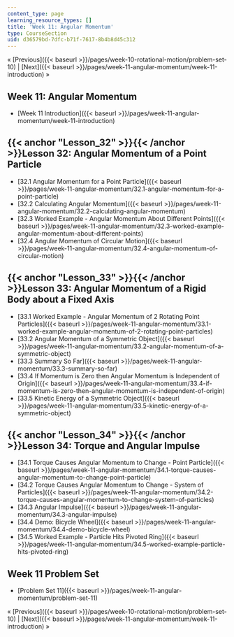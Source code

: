 ```yaml
---
content_type: page
learning_resource_types: []
title: 'Week 11: Angular Momentum'
type: CourseSection
uid: d36579bd-7dfc-b71f-7617-8b4b8d45c312
---
```


« [Previous]({{< baseurl >}}/pages/week-10-rotational-motion/problem-set-10) | [Next]({{< baseurl >}}/pages/week-11-angular-momentum/week-11-introduction) »

Week 11: Angular Momentum
-------------------------

*   [Week 11 Introduction]({{< baseurl >}}/pages/week-11-angular-momentum/week-11-introduction)

{{< anchor "Lesson_32" >}}{{< /anchor >}}Lesson 32: Angular Momentum of a Point Particle
----------------------------------------------------------------------------------------

*   [32.1 Angular Momentum for a Point Particle]({{< baseurl >}}/pages/week-11-angular-momentum/32.1-angular-momentum-for-a-point-particle)
*   [32.2 Calculating Angular Momentum]({{< baseurl >}}/pages/week-11-angular-momentum/32.2-calculating-angular-momentum)
*   [32.3 Worked Example - Angular Momentum About Different Points]({{< baseurl >}}/pages/week-11-angular-momentum/32.3-worked-example-angular-momentum-about-different-points)
*   [32.4 Angular Momentum of Circular Motion]({{< baseurl >}}/pages/week-11-angular-momentum/32.4-angular-momentum-of-circular-motion)

{{< anchor "Lesson_33" >}}{{< /anchor >}}Lesson 33: Angular Momentum of a Rigid Body about a Fixed Axis
-------------------------------------------------------------------------------------------------------

*   [33.1 Worked Example - Angular Momentum of 2 Rotating Point Particles]({{< baseurl >}}/pages/week-11-angular-momentum/33.1-worked-example-angular-momentum-of-2-rotating-point-particles)
*   [33.2 Angular Momentum of a Symmetric Object]({{< baseurl >}}/pages/week-11-angular-momentum/33.2-angular-momentum-of-a-symmetric-object)
*   [33.3 Summary So Far]({{< baseurl >}}/pages/week-11-angular-momentum/33.3-summary-so-far)
*   [33.4 If Momentum is Zero then Angular Momentum is Independent of Origin]({{< baseurl >}}/pages/week-11-angular-momentum/33.4-if-momentum-is-zero-then-angular-momentum-is-independent-of-origin)
*   [33.5 Kinetic Energy of a Symmetric Object]({{< baseurl >}}/pages/week-11-angular-momentum/33.5-kinetic-energy-of-a-symmetric-object)

{{< anchor "Lesson_34" >}}{{< /anchor >}}Lesson 34: Torque and Angular Impulse
------------------------------------------------------------------------------

*   [34.1 Torque Causes Angular Momentum to Change - Point Particle]({{< baseurl >}}/pages/week-11-angular-momentum/34.1-torque-causes-angular-momentum-to-change-point-particle)
*   [34.2 Torque Causes Angular Momentum to Change - System of Particles]({{< baseurl >}}/pages/week-11-angular-momentum/34.2-torque-causes-angular-momentum-to-change-system-of-particles)
*   [34.3 Angular Impulse]({{< baseurl >}}/pages/week-11-angular-momentum/34.3-angular-impulse)
*   [34.4 Demo: Bicycle Wheel]({{< baseurl >}}/pages/week-11-angular-momentum/34.4-demo-bicycle-wheel)
*   [34.5 Worked Example - Particle Hits Pivoted Ring]({{< baseurl >}}/pages/week-11-angular-momentum/34.5-worked-example-particle-hits-pivoted-ring)

Week 11 Problem Set
-------------------

*   [Problem Set 11]({{< baseurl >}}/pages/week-11-angular-momentum/problem-set-11)

« [Previous]({{< baseurl >}}/pages/week-10-rotational-motion/problem-set-10) | [Next]({{< baseurl >}}/pages/week-11-angular-momentum/week-11-introduction) »